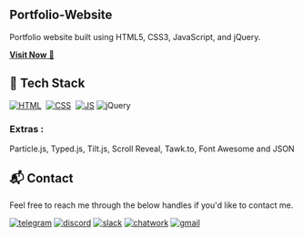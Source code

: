 ## Portfolio-Website
Portfolio website built using HTML5, CSS3, JavaScript, and jQuery.

<a href="https://masao-portfolio.vercel.app/" target="_blank">**Visit Now** 🚀</a>


## 📌 Tech Stack
[![HTML](https://img.shields.io/badge/html5%20-%23E34F26.svg?&style=for-the-badge&logo=html5&logoColor=white)](https://github.com/000jerry000/Portfolio-Website/search?l=html)&nbsp;
[![CSS](https://img.shields.io/badge/css3%20-%231572B6.svg?&style=for-the-badge&logo=css3&logoColor=white)](https://github.com/000jerry000/Portfolio-Website/search?l=css)&nbsp;
[![JS](https://img.shields.io/badge/javascript%20-%23323330.svg?&style=for-the-badge&logo=javascript&logoColor=%23F7DF1E)](https://github.com/000jerry000/Portfolio-Website/search?l=javascript)
<img alt="jQuery" src="https://img.shields.io/badge/jquery-%230769AD.svg?style=for-the-badge&logo=jquery&logoColor=white"/>

### Extras : 
Particle.js, Typed.js, Tilt.js, Scroll Reveal, Tawk.to, Font Awesome and JSON




<h2>📬 Contact</h2>

Feel free to reach me through the below handles if you'd like to contact me.

[![telegram](https://img.shields.io/badge/telegram-139bd5?style=for-the-badge&logo=telegram&logoColor=fff)](https://t.me/tomjerry1024)
[![discord](https://img.shields.io/badge/discord-6854eb?style=for-the-badge&logo=discord&logoColor=white)](https://discord.gg/SpCY5Tvy)
[![slack](https://img.shields.io/badge/slack-521e4e?style=for-the-badge&logo=slack&logoColor=white)](https://jerry-2qp9506.slack.com/archives/C08QNMUKU6S)
[![chatwork](https://img.shields.io/badge/chatwork-131f2e?style=for-the-badge&logo=chatwork&logoColor=white)](https://www.chatwork.com/web_codding)
[![gmail](https://img.shields.io/badge/gmail-bfe5fd?style=for-the-badge&logo=gmail&logoColor=f44a3c)](https://mail.google.com/mail/u/0/?ogbl#search/in%3Asent+whitewolf961024%40gmail.com)
